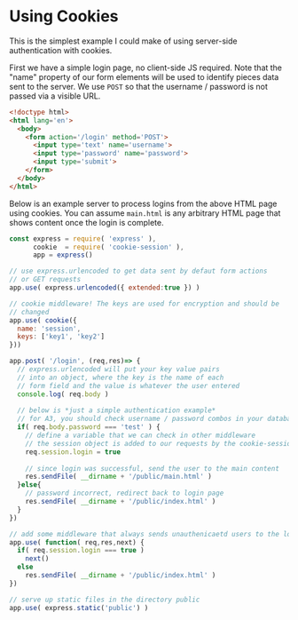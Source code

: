 # Using Cookies

This is the simplest example I could make of using server-side authentication with cookies.

First we have a simple login page, no client-side JS required. Note that the "name" property of our form elements will be used to identify pieces data sent to the server. We use `POST` so that the username / password is not passed via a visible URL.

```html
<!doctype html>
<html lang='en'>
  <body>
    <form action='/login' method='POST'>
      <input type='text' name='username'>
      <input type='password' name='password'>
      <input type='submit'>
    </form>
  </body>
</html>
```

Below is an example server to process logins from the above HTML page using cookies. You can assume `main.html`
is any arbitrary HTML page that shows content once the login is complete.

```js
const express = require( 'express' ),
      cookie  = require( 'cookie-session' ),
      app = express()

// use express.urlencoded to get data sent by defaut form actions
// or GET requests
app.use( express.urlencoded({ extended:true }) )

// cookie middleware! The keys are used for encryption and should be
// changed
app.use( cookie({
  name: 'session',
  keys: ['key1', 'key2']
}))

app.post( '/login', (req,res)=> {
  // express.urlencoded will put your key value pairs 
  // into an object, where the key is the name of each
  // form field and the value is whatever the user entered
  console.log( req.body )
  
  // below is *just a simple authentication example* 
  // for A3, you should check username / password combos in your database
  if( req.body.password === 'test' ) {
    // define a variable that we can check in other middleware
    // the session object is added to our requests by the cookie-session middleware
    req.session.login = true
    
    // since login was successful, send the user to the main content
    res.sendFile( __dirname + '/public/main.html' )
  }else{
    // password incorrect, redirect back to login page
    res.sendFile( __dirname + '/public/index.html' )
  }
})

// add some middleware that always sends unauthenicaetd users to the login page
app.use( function( req,res,next) {
  if( req.session.login === true )
    next()
  else
    res.sendFile( __dirname + '/public/index.html' )
})

// serve up static files in the directory public
app.use( express.static('public') )
```
